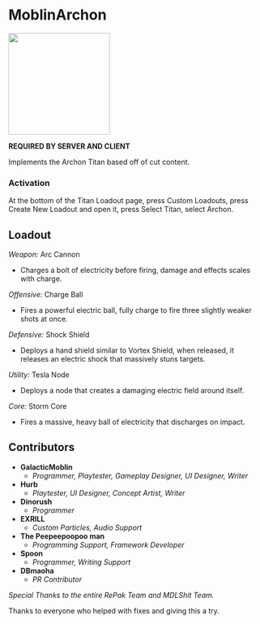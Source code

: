 # MoblinArchon

<img src="https://user-images.githubusercontent.com/100473309/226972415-062a043a-b899-4538-aaa4-cc10dfb6cfaf.png" width="200" height="200">

**REQUIRED BY SERVER AND CLIENT**

Implements the Archon Titan based off of cut content.

### Activation
At the bottom of the Titan Loadout page, press Custom Loadouts, press Create New Loadout and open it, press Select Titan, select Archon.

## Loadout

*Weapon:* Arc Cannon

- Charges a bolt of electricity before firing, damage and effects scales with charge.

*Offensive:* Charge Ball

- Fires a powerful electric ball, fully charge to fire three slightly weaker shots at once.

*Defensive:* Shock Shield

- Deploys a hand shield similar to Vortex Shield, when released, it releases an electric shock that massively stuns targets.

*Utility:* Tesla Node

- Deploys a node that creates a damaging electric field around itself.

*Core:* Storm Core

- Fires a massive, heavy ball of electricity that discharges on impact.

## Contributors
- **GalacticMoblin** 
  - *Programmer, Playtester, Gameplay Designer, UI Designer, Writer*
- **Hurb**
  - *Playtester, UI Designer, Concept Artist, Writer*
- **Dinorush**
  - *Programmer*
- **EXRILL**
  - *Custom Particles, Audio Support*
- **The Peepeepoopoo man**
  - *Programming Support, Framework Developer*
- **Spoon**
  - *Programmer, Writing Support*
- **DBmaoha**
  - *PR Contributor*

*Special Thanks to the entire RePak Team and MDLShit Team.*

Thanks to everyone who helped with fixes and giving this a try.
